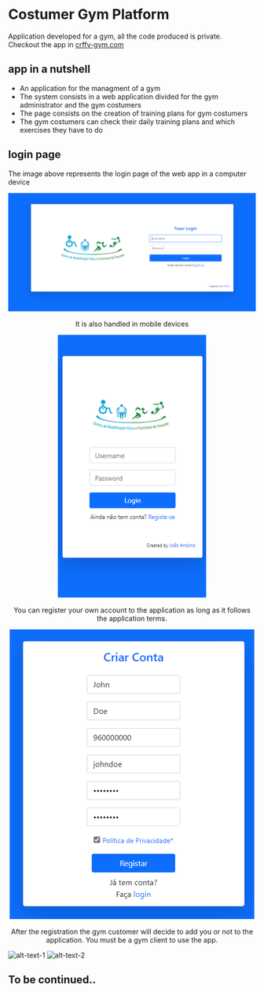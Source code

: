 # Costumer Gym Platform

Application developed for a gym, all the code produced is private.<br/>Checkout the app in [crffv-gym.com](https://crffv-gym.com/)

## app in a nutshell
* An application for the managment of a gym
* The system consists in a web application divided for the gym administrator and the gym costumers
* The page consists on the creation of training plans for gym costumers
* The gym costumers can check their daily training plans and which exercises they have to do

## login page
The image above represents the login page of the web app in a computer device

<img src="/screenshots/login-page.png">

<p align="center"> 
  It is also handled in mobile devices
</p>

<p align="center"> 
  <img src="/screenshots/login-page-mb.png">
</p>

<p align="center"> 
  You can register your own account to the application as long as it follows the application terms. 
</p>

<p align="center"> 
  <img src="/screenshots/register.png">
</p>

<p align="center"> 
  After the registration the gym customer will decide to add you or not to the application. You must be a gym client to use the app. 
</p>

![alt-text-1](pos-register.png "title-1") ![alt-text-2](wait-register.png "title-2")


## To be continued..
